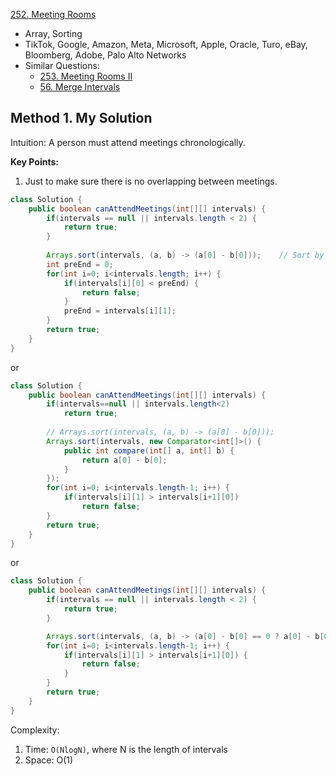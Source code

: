 [252. Meeting Rooms](https://leetcode.com/problems/meeting-rooms/)

* Array, Sorting
* TikTok, Google, Amazon, Meta, Microsoft, Apple, Oracle, Turo, eBay, Bloomberg, Adobe, Palo Alto Networks
* Similar Questions:
    * [253. Meeting Rooms II](https://leetcode.com/problems/meeting-rooms-ii/)
    * [56. Merge Intervals](https://leetcode.com/problems/merge-intervals/)


## Method 1. My Solution
Intuition: A person must attend meetings chronologically.

**Key Points:**
1. Just to make sure there is no overlapping between meetings.
```Java
class Solution {
    public boolean canAttendMeetings(int[][] intervals) {
        if(intervals == null || intervals.length < 2) {
            return true;
        }
        
        Arrays.sort(intervals, (a, b) -> (a[0] - b[0]));    // Sort by the start time
        int preEnd = 0;
        for(int i=0; i<intervals.length; i++) {
            if(intervals[i][0] < preEnd) {
                return false;
            }
            preEnd = intervals[i][1];
        }
        return true;
    }
}
```

or 

```java
class Solution {
    public boolean canAttendMeetings(int[][] intervals) {
        if(intervals==null || intervals.length<2)
            return true;
        
        // Arrays.sort(intervals, (a, b) -> (a[0] - b[0]));
        Arrays.sort(intervals, new Comparator<int[]>() {
            public int compare(int[] a, int[] b) {
                return a[0] - b[0];
            }
        });
        for(int i=0; i<intervals.length-1; i++) {
            if(intervals[i][1] > intervals[i+1][0])
                return false;
        }
        return true;
    }
}
```

or 

```java
class Solution {
    public boolean canAttendMeetings(int[][] intervals) {
        if(intervals == null || intervals.length < 2) {
            return true;
        }

        Arrays.sort(intervals, (a, b) -> (a[0] - b[0] == 0 ? a[0] - b[0] : a[1] - b[1]));
        for(int i=0; i<intervals.length-1; i++) {
            if(intervals[i][1] > intervals[i+1][0]) {
                return false;
            }
        }
        return true;
    }
}
```

Complexity:
1. Time: `O(NlogN)`, where N is the length of intervals
2. Space: O(1)
